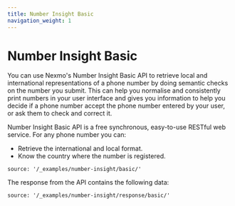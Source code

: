 ```yaml
---
title: Number Insight Basic
navigation_weight: 1
---
```


# Number Insight Basic

You can use Nexmo's Number Insight Basic API to retrieve local and international representations of a phone number by doing semantic checks on the number you submit. This can help you normalise and consistently print numbers in your user interface and gives you information to help you decide if a phone number accept the phone number entered by your user, or ask them to check and correct it.

Number Insight Basic API is a free synchronous, easy-to-use RESTful web service. For any phone number you can:

* Retrieve the international and local format.
* Know the country where the number is registered.

```tabbed_examples
source: '/_examples/number-insight/basic/'
```

The response from the API contains the following data:

```tabbed_examples
source: '/_examples/number-insight/response/basic/'
```
